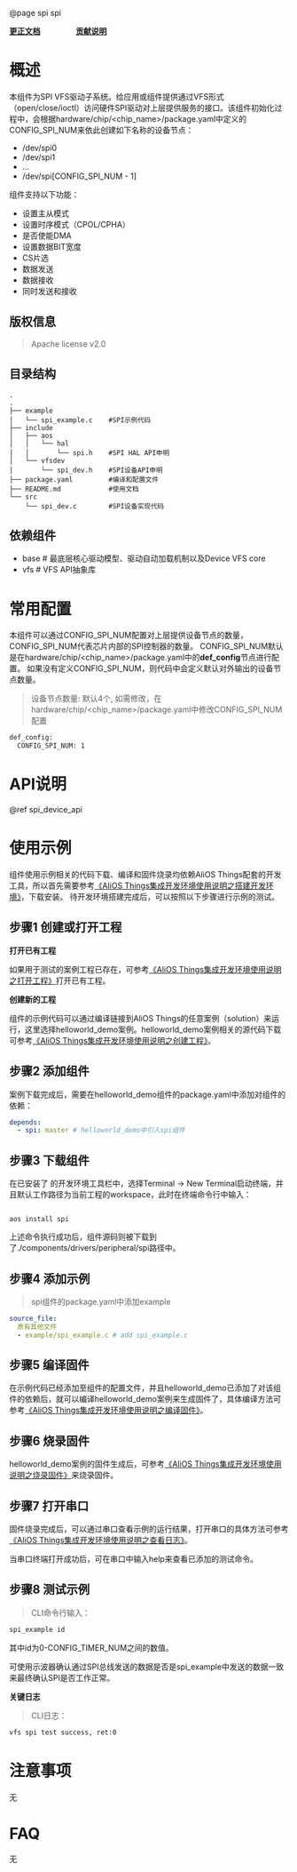 @page spi spi

**[更正文档](https://gitee.com/alios-things/spi/edit/master/README.md)** &emsp;&emsp;&emsp;&emsp; **[贡献说明](https://help.aliyun.com/document_detail/302301.html)**

# 概述
本组件为SPI VFS驱动子系统。给应用或组件提供通过VFS形式（open/close/ioctl）访问硬件SPI驱动对上层提供服务的接口。该组件初始化过程中，会根据hardware/chip/<chip_name>/package.yaml中定义的CONFIG_SPI_NUM来依此创建如下名称的设备节点：
* /dev/spi0
* /dev/spi1
* ...
* /dev/spi[CONFIG_SPI_NUM - 1]

组件支持以下功能：
- 设置主从模式
- 设置时序模式（CPOL/CPHA）
- 是否使能DMA
- 设置数据BIT宽度
- CS片选
- 数据发送
- 数据接收
- 同时发送和接收

## 版权信息
> Apache license v2.0

## 目录结构
```tree
.
.
├── example
│   └── spi_example.c    #SPI示例代码
├── include
│   ├── aos
│   │   └── hal
│   │       └── spi.h    #SPI HAL API申明
│   └── vfsdev
│       └── spi_dev.h    #SPI设备API申明
├── package.yaml         #编译和配置文件
├── README.md            #使用文档
└── src
    └── spi_dev.c        #SPI设备实现代码

```

## 依赖组件
* base     # 最底层核心驱动模型、驱动自动加载机制以及Device VFS core
* vfs      # VFS API抽象库

# 常用配置
本组件可以通过CONFIG_SPI_NUM配置对上层提供设备节点的数量，CONFIG_SPI_NUM代表芯片内部的SPI控制器的数量。
CONFIG_SPI_NUM默认是在hardware/chip/<chip_name>/package.yaml中的**def_config**节点进行配置。
如果没有定义CONFIG_SPI_NUM，则代码中会定义默认对外输出的设备节点数量。
> 设备节点数量: 默认4个, 如需修改，在hardware/chip/<chip_name>/package.yaml中修改CONFIG_SPI_NUM配置
```sh
def_config:
  CONFIG_SPI_NUM: 1
```

# API说明
@ref spi_device_api

# 使用示例

组件使用示例相关的代码下载、编译和固件烧录均依赖AliOS Things配套的开发工具，所以首先需要参考[《AliOS Things集成开发环境使用说明之搭建开发环境》](https://help.aliyun.com/document_detail/302378.html)，下载安装。
待开发环境搭建完成后，可以按照以下步骤进行示例的测试。

## 步骤1 创建或打开工程

**打开已有工程**

如果用于测试的案例工程已存在，可参考[《AliOS Things集成开发环境使用说明之打开工程》](https://help.aliyun.com/document_detail/302381.html)打开已有工程。

**创建新的工程**

组件的示例代码可以通过编译链接到AliOS Things的任意案例（solution）来运行，这里选择helloworld_demo案例。helloworld_demo案例相关的源代码下载可参考[《AliOS Things集成开发环境使用说明之创建工程》](https://help.aliyun.com/document_detail/302379.html)。

## 步骤2 添加组件

案例下载完成后，需要在helloworld_demo组件的package.yaml中添加对组件的依赖：
```yaml
depends:
  - spi: master # helloworld_demo中引入spi组件
```

## 步骤3 下载组件

在已安装了  的开发环境工具栏中，选择Terminal -> New Terminal启动终端，并且默认工作路径为当前工程的workspace，此时在终端命令行中输入：

```shell

aos install spi

```

上述命令执行成功后，组件源码则被下载到了./components/drivers/peripheral/spi路径中。

## 步骤4 添加示例
> spi组件的package.yaml中添加example
```yaml
source_file:
  原有其他文件
  - example/spi_example.c # add spi_example.c
```

## 步骤5 编译固件

在示例代码已经添加至组件的配置文件，并且helloworld_demo已添加了对该组件的依赖后，就可以编译helloworld_demo案例来生成固件了，具体编译方法可参考[《AliOS Things集成开发环境使用说明之编译固件》](https://help.aliyun.com/document_detail/302384.html)。

## 步骤6 烧录固件

helloworld_demo案例的固件生成后，可参考[《AliOS Things集成开发环境使用说明之烧录固件》](https://help.aliyun.com/document_detail/302383.html)来烧录固件。

## 步骤7 打开串口

固件烧录完成后，可以通过串口查看示例的运行结果，打开串口的具体方法可参考[《AliOS Things集成开发环境使用说明之查看日志》](https://help.aliyun.com/document_detail/302382.html)。

当串口终端打开成功后，可在串口中输入help来查看已添加的测试命令。

## 步骤8 测试示例

> CLI命令行输入：
```sh
spi_example id
```
其中id为0-CONFIG_TIMER_NUM之间的数值。

可使用示波器确认通过SPI总线发送的数据是否是spi_example中发送的数据一致来最终确认SPI是否工作正常。

**关键日志**
> CLI日志：
```sh
vfs spi test success, ret:0
```

# 注意事项
无

# FAQ
无
